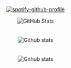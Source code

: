
&nbsp;<div align="center">[![spotify-github-profile](https://spotify-github-profile.vercel.app/api/view?uid=6d5yq5t467e2yw7eyarn42lq1&cover_image=true&theme=novatorem&show_offline=false&background_color=121212&interchange=false&bar_color=ff006f&bar_color_cover=false)](https://github.com/kittinan/spotify-github-profile)</div>



<div align="center"><img src="https://github-readme-streak-stats.herokuapp.com?user=thony32&&count_private=true&theme=synthwave&date_format=j%20M%5B%20Y%5D" alt="GitHub Stats" /></div>  <br/><br/>
<div align="center"><img src="https://github-readme-stats.vercel.app/api?username=thony32&count_private=true&theme=dracula&hide=issues&hide_rank=true" alt="Github stats" /></div> <br/><br/>
<div align="center"><img src="https://github-readme-stats.vercel.app/api/top-langs/?username=thony32&count_private=true&theme=vision-friendly-dark&layout=compact" alt="Github stats" /></div> <br/><br/>
